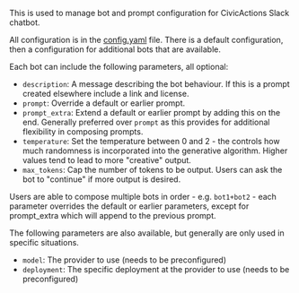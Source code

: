This is used to manage bot and prompt configuration for CivicActions Slack chatbot.

All configuration is in the [config.yaml](config.yaml) file. There is a default configuration, then a configuration for additional bots that are available.

Each bot can include the following parameters, all optional:
* `description`: A message describing the bot behaviour. If this is a prompt created elsewhere include a link and license.
* `prompt`: Override a default or earlier prompt.
* `prompt_extra`: Extend a default or earlier prompt by adding this on the end. Generally preferred over `prompt` as this provides for additional flexibility in composing prompts.
* `temperature`: Set the temperature between 0 and 2 - the controls how much randomness is incorporated into the generative algorithm. Higher values tend to lead to more "creative" output.
* `max_tokens`: Cap the number of tokens to be output. Users can ask the bot to "continue" if more output is desired.

Users are able to compose multiple bots in order - e.g. `bot1+bot2` - each parameter overrides the default or earlier parameters, except for prompt_extra which will append to the previous prompt.

The following parameters are also available, but generally are only used in specific situations.
* `model`: The provider to use (needs to be preconfigured)
* `deployment`: The specific deployment at the provider to use (needs to be preconfigured)
